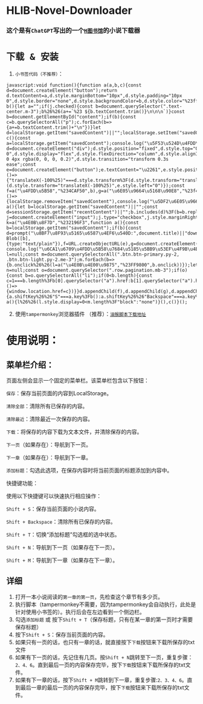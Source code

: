 # HLIB-Novel-Downloader

### 这个是有`ChatGPT`写出的一个[`H图书馆`](https://hlib.cc)的小说下载器


# `下载 & 安装`
1. `小书签代码（不推荐）`：
```
javascript:void function(){function a(a,b,c){const d=document.createElement("button");return d.textContent=a,d.style.marginBottom="10px",d.style.padding="10px 0",d.style.border="none",d.style.backgroundColor=b,d.style.color="%23fff",d.style.cursor="pointer",d.style.width="90%25",d.style.textAlign="center",d.addEventListener("click",c),d}function b(){let a="";if(j.checked){const b=document.querySelector(".text-center.m-3");b%26%26(a+=`%23 ${b.textContent.trim()}\n\n\n`)}const b=document.getElementById("content");if(b){const c=b.querySelectorAll("p");c.forEach(b=>{a+=b.textContent.trim()+"\n"})}let d=localStorage.getItem("savedContent")||"";localStorage.setItem("savedContent",d+"\n\n"+a),sessionStorage.setItem("recentContent",a),console.log("\u5DF2\u4FDD\u5B58\u5185\u5BB9\u5230LocalStorage"),c()}function c(){const a=localStorage.getItem("savedContent");console.log("\u5F53\u524D\u4FDD\u5B58\u7684\u5185\u5BB9:",a)}const d=document.createElement("div");d.style.position="fixed",d.style.top="0",d.style.left="0",d.style.height="100%25",d.style.width="4%25",d.style.backgroundColor="%23333",d.style.color="%23fff",d.style.padding="10px 0",d.style.display="flex",d.style.flexDirection="column",d.style.alignItems="center",d.style.zIndex="9999",d.style.boxShadow="2px 0 4px rgba(0, 0, 0, 0.2)",d.style.transition="transform 0.3s ease";const e=document.createElement("button");e.textContent="\u2261",e.style.position="fixed",e.style.top="10px",e.style.left="4%25",e.style.backgroundColor="%23333",e.style.color="%23fff",e.style.border="none",e.style.padding="10px",e.style.cursor="pointer",e.style.zIndex="10000",e.style.width="4%25",e.addEventListener("click",()=>{"translateX(-100%25)"===d.style.transform%3F(d.style.transform="translateX(0)",e.style.left="4%25"):(d.style.transform="translateX(-100%25)",e.style.left="0")});const f=a("\u4FDD\u5B58","%234CAF50",b),g=a("\u6E05\u9664\u5168\u90E8","%23f44336",()=>{localStorage.removeItem("savedContent"),console.log("\u5DF2\u6E05\u9664\u6240\u6709\u4FDD\u5B58\u7684\u5185\u5BB9"),c()}),h=a("\u6E05\u9664\u6700\u8FD1","%23f44336",function a(){let b=localStorage.getItem("savedContent")||"";const d=sessionStorage.getItem("recentContent")||"";b.includes(d)%3F(b=b.replace(d,""),localStorage.setItem("savedContent",b),console.log("\u5DF2\u6E05\u9664\u6700\u8FD1\u4FDD\u5B58\u7684\u5185\u5BB9")):console.log("\u6CA1\u6709\u627E\u5230\u6700\u8FD1\u4FDD\u5B58\u7684\u5185\u5BB9"),sessionStorage.removeItem("recentContent"),c()}),i=document.createElement("label");i.textContent="\u6DFB\u52A0\u6807\u9898",i.style.marginBottom="10px",i.style.display="flex",i.style.alignItems="center",i.style.width="90%25",i.style.color="%23fff",i.style.justifyContent="center";const j=document.createElement("input");j.type="checkbox",j.style.marginRight="5px",i.prepend(j);const k=a("\u4E0B\u8F7D","%232196F3",function a(){const b=localStorage.getItem("savedContent");if(b){const d=prompt("\u8BF7\u8F93\u5165\u6587\u4EF6\u540D:",document.title)||"download.txt",e=new Blob([b],{type:"text/plain"}),f=URL.createObjectURL(e),g=document.createElement("a");g.href=f,g.download=d,document.body.appendChild(g),g.click(),document.body.removeChild(g),URL.revokeObjectURL(f),localStorage.removeItem("savedContent"),console.log("\u5DF2\u4E0B\u8F7D\u5E76\u6E05\u9664\u4FDD\u5B58\u7684\u5185\u5BB9"),c()}else console.log("\u6CA1\u6709\u4FDD\u5B58\u7684\u5185\u5BB9\u53EF\u4F9B\u4E0B\u8F7D")});let l=null;const m=document.querySelectorAll(".btn.btn-primary.py-2, .btn.btn-light.py-2.me-3");m.forEach(b=>{b.onclick%26%26(l=a("\u4E0B\u4E00\u9875","%23FF9800",b.onclick))});let n=null;const o=document.querySelector(".row.pagination.mb-3");if(o){const b=o.querySelectorAll("li");if(0<b.length){const c=1===b.length%3Fb[0].querySelector("a").href:b[1].querySelector("a").href;n=a("\u4E0B\u4E00\u7AE0","%238E44AD",()=>{window.location.href=c})}}d.appendChild(f),d.appendChild(g),d.appendChild(h),d.appendChild(i),d.appendChild(k),l%26%26d.appendChild(l),n%26%26d.appendChild(n),document.body.appendChild(d),document.body.appendChild(e),document.addEventListener("keydown",a=>{a.shiftKey%26%26"S"===a.key%3Fb():a.shiftKey%26%26"Backspace"===a.key%3F(localStorage.removeItem("savedContent"),console.log("\u5DF2\u6E05\u9664\u6240\u6709\u4FDD\u5B58\u7684\u5185\u5BB9"),c()):a.shiftKey%26%26"T"===a.key%3Fj.checked=!j.checked:a.shiftKey%26%26"N"===a.key%26%26l%3Fl.click():a.shiftKey%26%26"M"===a.key%26%26n%26%26n.click()}),function a(){l%26%26(l.style.display=0<m.length%3F"block":"none")}(),c()}();
```

2. 使用`tampermonkey`浏览器插件 （推荐）：[`油猴脚本下载地址`](https://greasyfork.org/zh-CN/scripts/497246-h%E5%9B%BE%E4%B9%A6%E9%A6%86%E7%88%AC%E8%99%AB)

# 使用说明：
## 菜单栏介绍：

页面左侧会显示一个固定的菜单栏。该菜单栏包含以下按钮：

`保存`：保存当前页面的内容到LocalStorage。

`清除全部`：清除所有已保存的内容。

`清除最近`：清除最近一次保存的内容。

`下载`：将保存的内容下载为文本文件，并清除保存的内容。

`下一页`（如果存在）：导航到下一页。

`下一章`（如果存在）：导航到下一章。

`添加标题`：勾选此选项，在保存内容时将当前页面的标题添加到内容中。

快捷键功能：

使用以下快捷键可以快速执行相应操作：

`Shift + S`：保存当前页面的小说内容。

`Shift + Backspace`：清除所有已保存的内容。

`Shift + T`：切换“添加标题”勾选框的选中状态。

`Shift + N`：导航到下一页（如果存在下一页）。

`Shift + M`：导航到下一章（如果存在下一章）。

## 详细

1. 打开一本小说阅读的`第一章的第一页`，先检查这个章节有多少页。
2. 执行脚本（tampermonkey不需要，因为tampermonkey会自动执行，此处是针对使用小书签的）。执行后会在左边看到一个侧边栏。
3. 勾选`添加标题` 或 按下`Shift + T`（保存标题，只有在某一章的第一页时才需要保存标题）
4. 按下`Shift + S`：保存当前页面的内容。
5. 如果只有一页的话，也只有一章的话，就直接按下`下载`按钮来下载所保存的txt文件
6. 如果有下一页的话，先记住有几页。按`Shift + N`跳转至下一页，重复步骤：`2、4、6`。直到最后一页的内容保存完毕，按下`下载`按钮来下载所保存的txt文件。
7. 如果有下一章的话，按下`Shift + M`跳转到下一章，重复步骤:`2、3、4、6`。直到最后一章的最后一页的内容保存完毕，按下`下载`按钮来下载所保存的txt文件。
